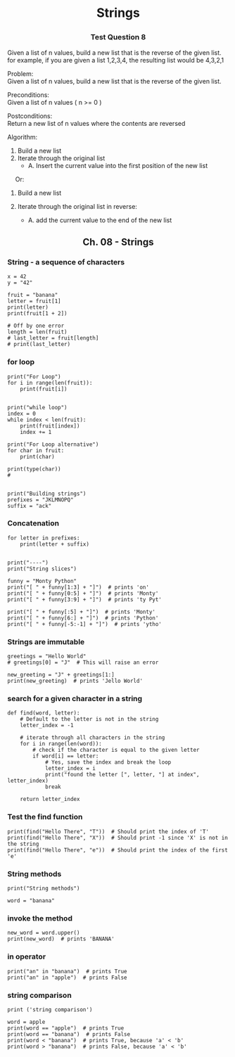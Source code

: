 # <p align="center"> Strings

### <p align="center">Test Question 8

Given a list of n values, build a new list that is the reverse of the given list.
for example, if you are given a list
1,2,3,4,
the resulting list would be
4,3,2,1

Problem:  
Given a list of n values, build a new list that is the reverse of the given list.

Preconditions:  
Given a list of n values ( n >= 0 )

Postconditions:  
Return a new list of n values where the contents are reversed

Algorithm:

1. Build a new list
2. Iterate through the original list
   - A. Insert the current value into the first position of the new list

&emsp; Or:

1. Build a new list
2. Iterate through the original list in reverse:

   - A. add the current value to the end of the new list

## <p align="center">Ch. 08 - Strings

### String - a sequence of characters

```{python}
x = 42
y = "42"

fruit = "banana"
letter = fruit[1]
print(letter)
print(fruit[1 + 2])

# Off by one error
length = len(fruit)
# last_letter = fruit[length]
# print(last_letter)
```

### for loop

```{python}
print("For Loop")
for i in range(len(fruit)):
    print(fruit[i])


print("while loop")
index = 0
while index < len(fruit):
    print(fruit[index])
    index += 1

print("For Loop alternative")
for char in fruit:
    print(char)

print(type(char))
#


print("Building strings")
prefixes = "JKLMNOPQ"
suffix = "ack"
```

### Concatenation

```{python}
for letter in prefixes:
    print(letter + suffix)


print("----")
print("String slices")

funny = "Monty Python"
print("[ " + funny[1:3] + "]")  # prints 'on'
print("[ " + funny[0:5] + "]")  # prints 'Monty'
print("[ " + funny[3:9] + "]")  # prints 'ty Pyt'

print("[ " + funny[:5] + "]")  # prints 'Monty'
print("[ " + funny[6:] + "]")  # prints 'Python'
print("[ " + funny[-5:-1] + "]")  # prints 'ytho'
```

### Strings are immutable

```{python}
greetings = "Hello World"
# greetings[0] = "J"  # This will raise an error

new_greeting = "J" + greetings[1:]
print(new_greeting)  # prints 'Jello World'
```

### search for a given character in a string

```{python}
def find(word, letter):
    # Default to the letter is not in the string
    letter_index = -1

    # iterate through all characters in the string
    for i in range(len(word)):
        # check if the character is equal to the given letter
        if word[i] == letter:
            # Yes, save the index and break the loop
            letter_index = i
            print("found the letter [", letter, "] at index", letter_index)
            break

    return letter_index
```

### Test the find function

```{python}
print(find("Hello There", "T"))  # Should print the index of 'T'
print(find("Hello There", "X"))  # Should print -1 since 'X' is not in the string
print(find("Hello There", "e"))  # Should print the index of the first 'e'
```

### String methods

```{python}
print("String methods")

word = "banana"
```

### invoke the method

```{python}
new_word = word.upper()
print(new_word)  # prints 'BANANA'
```

### in operator

```{python}
print("an" in "banana")  # prints True
print("an" in "apple")  # prints False
```

### string comparison

```{python}
print ('string comparison')

word = apple
print(word == "apple")  # prints True
print(word == "banana")  # prints False
print(word < "banana")  # prints True, because 'a' < 'b'
print(word > "banana")  # prints False, because 'a' < 'b'
```
